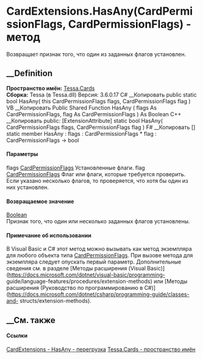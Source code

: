 # CardExtensions.HasAny(CardPermissionFlags, CardPermissionFlags) - метод
Возвращает признак того, что один из заданных флагов установлен.
##  __Definition
 **Пространство имён:** [Tessa.Cards](N_Tessa_Cards.htm)  
 **Сборка:** Tessa (в Tessa.dll) Версия: 3.6.0.17
C# __Копировать
     public static bool HasAny(
    	this CardPermissionFlags flags,
    	CardPermissionFlags flag
    )
VB __Копировать
    <ExtensionAttribute>
    Public Shared Function HasAny ( 
    	flags As CardPermissionFlags,
    	flag As CardPermissionFlags
    ) As Boolean
C++ __Копировать
     public:
    [ExtensionAttribute]
    static bool HasAny(
    	CardPermissionFlags flags, 
    	CardPermissionFlags flag
    )
F# __Копировать
     [<ExtensionAttribute>]
    static member HasAny : 
            flags : CardPermissionFlags * 
            flag : CardPermissionFlags -> bool 
#### Параметры
flags [CardPermissionFlags](T_Tessa_Cards_CardPermissionFlags.htm)
    Установленные флаги.
flag [CardPermissionFlags](T_Tessa_Cards_CardPermissionFlags.htm)
     Флаг или флаги, которые требуется проверить. Если указано несколько флагов, то проверяется, что хотя бы один из них установлен. 
#### Возвращаемое значение
[Boolean](https://learn.microsoft.com/dotnet/api/system.boolean)  
Признак того, что один или несколько заданных флагов установлены.
#### Примечание об использовании
В Visual Basic и C# этот метод можно вызывать как метод экземпляра для любого
объекта типа [CardPermissionFlags](T_Tessa_Cards_CardPermissionFlags.htm). При
вызове метода для экземпляра следует опускать первый параметр. Дополнительные
сведения см. в разделе [Методы расширения (Visual
Basic)](https://docs.microsoft.com/dotnet/visual-basic/programming-
guide/language-features/procedures/extension-methods) или [Методы расширения
(Руководство по программированию в
C#)](https://docs.microsoft.com/dotnet/csharp/programming-guide/classes-and-
structs/extension-methods).
##  __См. также
#### Ссылки
[CardExtensions - ](T_Tessa_Cards_CardExtensions.htm)
[HasAny - перегрузка](Overload_Tessa_Cards_CardExtensions_HasAny.htm)
[Tessa.Cards - пространство имён](N_Tessa_Cards.htm)
